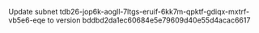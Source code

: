 Update subnet tdb26-jop6k-aogll-7ltgs-eruif-6kk7m-qpktf-gdiqx-mxtrf-vb5e6-eqe to version bddbd2da1ec60684e5e79609d40e55d4acac6617
